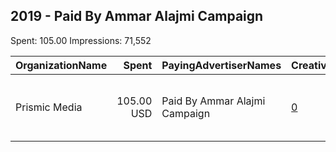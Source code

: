 ## 2019 - Paid By Ammar Alajmi Campaign 
Spent: 105.00
Impressions: 71,552

|OrganizationName|Spent|PayingAdvertiserNames|CreativeUrls|Impressions|Genders|AgeBrackets|CountryCodes|BillingAddresses|CandidateBallotInformation|
|:---|---:|:---|:---|---:|:---|:---|:---|:---|:---|
|Prismic Media|105.00 USD|Paid By Ammar Alajmi Campaign|[0](https://www.snap.com/political-ads/asset/4dfe28a2e9ac9e6746edccd08b7534a5fb47512541d6106c5aaae73748468681?mediaType=mov)|71,552||21+|kuwait|"Sharq, khaled ebin al waleed street, alsawaber 6 tower, 5th floor, office 2,Sharq,00965,KW"||
